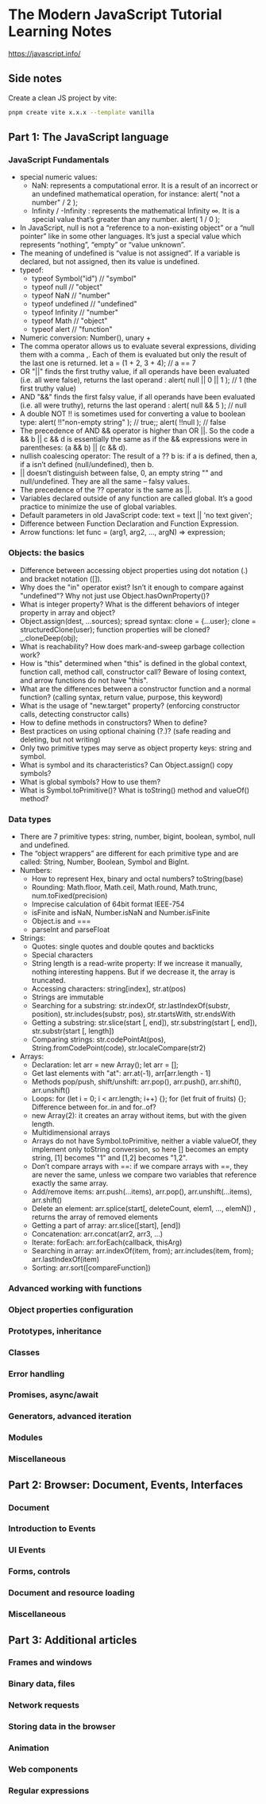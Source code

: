# The Modern JavaScript Tutorial Learning Notes

https://javascript.info/

## Side notes

Create a clean JS project by vite:

```bash
pnpm create vite x.x.x --template vanilla
```

## Part 1: The JavaScript language

### JavaScript Fundamentals

- special numeric values:
  - NaN: represents a computational error. It is a result of an incorrect or an undefined mathematical operation, for instance: alert( "not a number" / 2 );
  - Infinity / -Infinity : represents the mathematical Infinity ∞. It is a special value that’s greater than any number. alert( 1 / 0 );
- In JavaScript, null is not a “reference to a non-existing object” or a “null pointer” like in some other languages. It’s just a special value which represents “nothing”, “empty” or “value unknown”.
- The meaning of undefined is “value is not assigned”. If a variable is declared, but not assigned, then its value is undefined.
- typeof:
  - typeof Symbol("id") // "symbol"
  - typeof null // "object"
  - typeof NaN // "number"
  - typeof undefined // "undefined"
  - typeof Infinity // "number"
  - typeof Math // "object"
  - typeof alert // "function"
- Numeric conversion: Number(), unary +
- The comma operator allows us to evaluate several expressions, dividing them with a comma ,. Each of them is evaluated but only the result of the last one is returned. let a = (1 + 2, 3 + 4); // a == 7
- OR "||" finds the first truthy value, if all operands have been evaluated (i.e. all were false), returns the last operand : alert( null || 0 || 1 ); // 1 (the first truthy value)
- AND "&&" finds the first falsy value, if all operands have been evaluated (i.e. all were truthy), returns the last operand : alert( null && 5 ); // null
- A double NOT !! is sometimes used for converting a value to boolean type: alert( !!"non-empty string" ); // true;; alert( !!null ); // false
- The precedence of AND && operator is higher than OR ||. So the code a && b || c && d is essentially the same as if the && expressions were in parentheses: (a && b) || (c && d).
- nullish coalescing operator: The result of a ?? b is: if a is defined, then a, if a isn’t defined (null/undefined), then b.
- || doesn’t distinguish between false, 0, an empty string "" and null/undefined. They are all the same – falsy values.
- The precedence of the ?? operator is the same as ||.
- Variables declared outside of any function are called global. It’s a good practice to minimize the use of global variables.
- Default parameters in old JavaScript code: text = text || 'no text given';
- Difference between Function Declaration and Function Expression.
- Arrow functions: let func = (arg1, arg2, ..., argN) => expression;

### Objects: the basics

- Difference between accessing object properties using dot notation (.) and bracket notation ([]).
- Why does the "in" operator exist? Isn’t it enough to compare against "undefined"? Why not just use Object.hasOwnProperty()?
- What is integer property? What is the different behaviors of integer property in array and object?
- Object.assign(dest, ...sources); spread syntax: clone = {...user}; clone = structuredClone(user); function properties will be cloned? \_.cloneDeep(obj);
- What is reachability? How does mark-and-sweep garbage collection work?
- How is "this" determined when "this" is defined in the global context, function call, method call, constructor call? Beware of losing context, and arrow functions do not have "this".
- What are the differences between a constructor function and a normal function? (calling syntax, return value, purpose, this keyword)
- What is the usage of "new.target" property? (enforcing constructor calls, detecting constructor calls)
- How to define methods in constructors? When to define?
- Best practices on using optional chaining (?.)? (safe reading and deleting, but not writing)
- Only two primitive types may serve as object property keys: string and symbol.
- What is symbol and its characteristics? Can Object.assign() copy symbols?
- What is global symbols? How to use them?
- What is Symbol.toPrimitive()? What is toString() method and valueOf() method?

### Data types

- There are 7 primitive types: string, number, bigint, boolean, symbol, null and undefined.
- The “object wrappers” are different for each primitive type and are called: String, Number, Boolean, Symbol and BigInt.
- Numbers:
  - How to represent Hex, binary and octal numbers? toString(base)
  - Rounding: Math.floor, Math.ceil, Math.round, Math.trunc, num.toFixed(precision)
  - Imprecise calculation of 64bit format IEEE-754
  - isFinite and isNaN, Number.isNaN and Number.isFinite
  - Object.is and ===
  - parseInt and parseFloat
- Strings:
  - Quotes: single quotes and double qoutes and backticks
  - Special characters
  - String length is a read-write property: If we increase it manually, nothing interesting happens. But if we decrease it, the array is truncated.
  - Accessing characters: string[index], str.at(pos)
  - Strings are immutable
  - Searching for a substring: str.indexOf, str.lastIndexOf(substr, position), str.includes(substr, pos), str.startsWith, str.endsWith
  - Getting a substring: str.slice(start [, end]), str.substring(start [, end]), str.substr(start [, length])
  - Comparing strings: str.codePointAt(pos), String.fromCodePoint(code), str.localeCompare(str2)
- Arrays:
  - Declaration: let arr = new Array(); let arr = [];
  - Get last elements with "at": arr.at(-1), arr[arr.length - 1]
  - Methods pop/push, shift/unshift: arr.pop(), arr.push(), arr.shift(), arr.unshift()
  - Loops: for (let i = 0; i < arr.length; i++) {}; for (let fruit of fruits) {}; Difference between for..in and for..of?
  - new Array(2): it creates an array without items, but with the given length.
  - Multidimensional arrays
  - Arrays do not have Symbol.toPrimitive, neither a viable valueOf, they implement only toString conversion, so here [] becomes an empty string, [1] becomes "1" and [1,2] becomes "1,2".
  - Don’t compare arrays with ==: if we compare arrays with ==, they are never the same, unless we compare two variables that reference exactly the same array.
  - Add/remove items: arr.push(...items), arr.pop(), arr.unshift(...items), arr.shift()
  - Delete an element: arr.splice(start[, deleteCount, elem1, ..., elemN]) , returns the array of removed elements
  - Getting a part of array: arr.slice([start], [end])
  - Concatenation: arr.concat(arr2, arr3, ...)
  - Iterate: forEach: arr.forEach(callback, thisArg)
  - Searching in array: arr.indexOf(item, from); arr.includes(item, from); arr.lastIndexOf(item)
  - Sorting: arr.sort([compareFunction])

### Advanced working with functions

### Object properties configuration

### Prototypes, inheritance

### Classes

### Error handling

### Promises, async/await

### Generators, advanced iteration

### Modules

### Miscellaneous

## Part 2: Browser: Document, Events, Interfaces

### Document

### Introduction to Events

### UI Events

### Forms, controls

### Document and resource loading

### Miscellaneous

## Part 3: Additional articles

### Frames and windows

### Binary data, files

### Network requests

### Storing data in the browser

### Animation

### Web components

### Regular expressions
